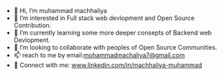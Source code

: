 - 👋 Hi, I’m muhammad machhaliya
- 👀 I’m interested in Full stack web devlopment and Open Source Contribution.
- 🌱 I’m currently learning some more deeper consepts of  Backend web Devlopment.
- 💞️ I’m looking to collaborate with peoples of Open Source Communities.
- 📫 reach to me by email:mohammadmachaliya7@gmail.com
- :handshake: Connect with me: www.linkedin.com/in/machhaliya-muhammad

<!---
shaheen-e-iqbaal/shaheen-e-iqbaal is a ✨ special ✨ repository because its `README.md` (this file) appears on your GitHub profile.
You can click the Preview link to take a look at your changes.
--->
